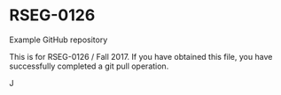 # RSEG-0126
Example GitHub repository

This is for RSEG-0126 / Fall 2017. If you have obtained
this file, you have successfully completed a git pull
operation.

J